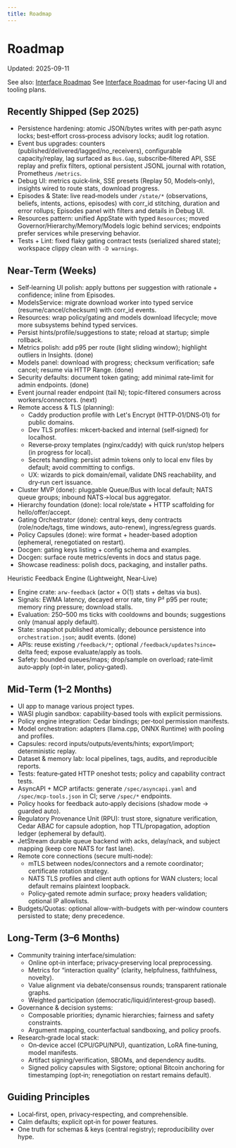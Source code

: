 ```yaml
---
title: Roadmap
---
```


# Roadmap

Updated: 2025-09-11

See also: [Interface Roadmap](INTERFACE_ROADMAP.md)
See [Interface Roadmap](INTERFACE_ROADMAP.md) for user-facing UI and tooling plans.

## Recently Shipped (Sep 2025)
- Persistence hardening: atomic JSON/bytes writes with per‑path async locks; best‑effort cross‑process advisory locks; audit log rotation.
- Event bus upgrades: counters (published/delivered/lagged/no_receivers), configurable capacity/replay, lag surfaced as `Bus.Gap`, subscribe‑filtered API, SSE replay and prefix filters, optional persistent JSONL journal with rotation, Prometheus `/metrics`.
- Debug UI: metrics quick‑link, SSE presets (Replay 50, Models‑only), insights wired to route stats, download progress.
- Episodes & State: live read‑models under `/state/*` (observations, beliefs, intents, actions, episodes) with corr_id stitching, duration and error rollups; Episodes panel with filters and details in Debug UI.
- Resources pattern: unified AppState with typed `Resources`; moved Governor/Hierarchy/Memory/Models logic behind services; endpoints prefer services while preserving behavior.
- Tests + Lint: fixed flaky gating contract tests (serialized shared state); workspace clippy clean with `-D warnings`.

## Near‑Term (Weeks)
- Self‑learning UI polish: apply buttons per suggestion with rationale + confidence; inline from Episodes.
- ModelsService: migrate download worker into typed service (resume/cancel/checksum) with corr_id events.
- Resources: wrap policy/gating and models download lifecycle; move more subsystems behind typed services.
- Persist hints/profile/suggestions to state; reload at startup; simple rollback.
- Metrics polish: add p95 per route (light sliding window); highlight outliers in Insights. (done)
- Models panel: download with progress; checksum verification; safe cancel; resume via HTTP Range. (done)
- Security defaults: document token gating; add minimal rate‑limit for admin endpoints. (done)
- Event journal reader endpoint (tail N); topic‑filtered consumers across workers/connectors. (next)
- Remote access & TLS (planning):
  - Caddy production profile with Let's Encrypt (HTTP‑01/DNS‑01) for public domains.
  - Dev TLS profiles: mkcert‑backed and internal (self‑signed) for localhost.
  - Reverse‑proxy templates (nginx/caddy) with quick run/stop helpers (in progress for local).
  - Secrets handling: persist admin tokens only to local env files by default; avoid committing to configs.
  - UX: wizards to pick domain/email, validate DNS reachability, and dry‑run cert issuance.
- Cluster MVP (done): pluggable Queue/Bus with local default; NATS queue groups; inbound NATS→local bus aggregator.
- Hierarchy foundation (done): local role/state + HTTP scaffolding for hello/offer/accept.
- Gating Orchestrator (done): central keys, deny contracts (role/node/tags, time windows, auto-renew), ingress/egress guards.
- Policy Capsules (done): wire format + header-based adoption (ephemeral, renegotiated on restart).
- Docgen: gating keys listing + config schema and examples.
- Docgen: surface route metrics/events in docs and status page.
- Showcase readiness: polish docs, packaging, and installer paths.

Heuristic Feedback Engine (Lightweight, Near‑Live)
- Engine crate: `arw-feedback` (actor + O(1) stats + deltas via bus).
- Signals: EWMA latency, decayed error rate, tiny P² p95 per route; memory ring pressure; download stalls.
- Evaluation: 250–500 ms ticks with cooldowns and bounds; suggestions only (manual apply default).
- State: snapshot published atomically; debounce persistence into `orchestration.json`; audit events. (done)
- APIs: reuse existing `/feedback/*`; optional `/feedback/updates?since=` delta feed; expose evaluate/apply as tools.
- Safety: bounded queues/maps; drop/sample on overload; rate‑limit auto‑apply (opt‑in later, policy‑gated).

## Mid‑Term (1–2 Months)
- UI app to manage various project types.
- WASI plugin sandbox: capability‑based tools with explicit permissions.
- Policy engine integration: Cedar bindings; per‑tool permission manifests.
- Model orchestration: adapters (llama.cpp, ONNX Runtime) with pooling and profiles.
- Capsules: record inputs/outputs/events/hints; export/import; deterministic replay.
- Dataset & memory lab: local pipelines, tags, audits, and reproducible reports.
- Tests: feature‑gated HTTP oneshot tests; policy and capability contract tests.
- AsyncAPI + MCP artifacts: generate `/spec/asyncapi.yaml` and `/spec/mcp-tools.json` in CI; serve `/spec/*` endpoints.
- Policy hooks for feedback auto‑apply decisions (shadow mode → guarded auto).
- Regulatory Provenance Unit (RPU): trust store, signature verification, Cedar ABAC for capsule adoption, hop TTL/propagation, adoption ledger (ephemeral by default).
- JetStream durable queue backend with acks, delay/nack, and subject mapping (keep core NATS for fast lane).
- Remote core connections (secure multi‑node):
  - mTLS between nodes/connectors and a remote coordinator; certificate rotation strategy.
  - NATS TLS profiles and client auth options for WAN clusters; local default remains plaintext loopback.
  - Policy‑gated remote admin surface; proxy headers validation; optional IP allowlists.
- Budgets/Quotas: optional allow-with-budgets with per-window counters persisted to state; deny precedence.

## Long‑Term (3–6 Months)
- Community training interface/simulation:
  - Online opt‑in interface; privacy‑preserving local preprocessing.
  - Metrics for “interaction quality” (clarity, helpfulness, faithfulness, novelty).
  - Value alignment via debate/consensus rounds; transparent rationale graphs.
  - Weighted participation (democratic/liquid/interest‑group based).
- Governance & decision systems:
  - Composable priorities; dynamic hierarchies; fairness and safety constraints.
  - Argument mapping, counterfactual sandboxing, and policy proofs.
- Research‑grade local stack:
  - On‑device accel (CPU/GPU/NPU), quantization, LoRA fine‑tuning, model manifests.
  - Artifact signing/verification, SBOMs, and dependency audits.
  - Signed policy capsules with Sigstore; optional Bitcoin anchoring for timestamping (opt‑in; renegotiation on restart remains default).

## Guiding Principles
- Local‑first, open, privacy‑respecting, and comprehensible.
- Calm defaults; explicit opt‑in for power features.
- One truth for schemas & keys (central registry); reproducibility over hype.
